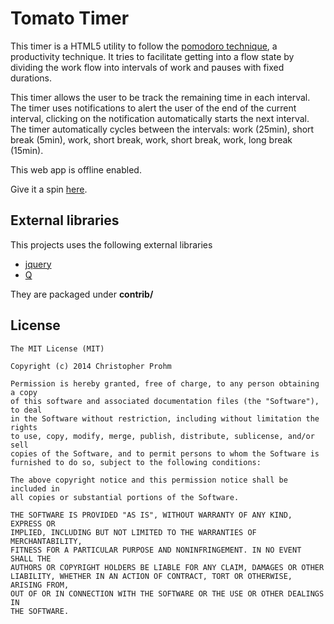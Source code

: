 # Tomato Timer

This timer is a HTML5 utility to follow the [pomodoro technique](https://en.wikipedia.org/wiki/Pomodoro_Technique), a productivity technique.
It tries to facilitate getting into a flow state by dividing the work flow 
into intervals of work and pauses with fixed durations.

This timer allows the user to be track the remaining time in each interval. 
The timer uses notifications to alert the user of the end of the 
current interval, clicking on the notification automatically starts the next
interval.
The timer automatically cycles between the intervals: work (25min), short break (5min), work, short break, work, short break, work, long break (15min).

This web app is offline enabled.

Give it a spin [here](http://chmp.github.io/TomatoTimer/).

## External libraries

This projects uses the following external libraries 

- [jquery](https://jquery.com)
- [Q](https://github.com/kriskowal/q)

They are packaged under **contrib/**

## License 

    The MIT License (MIT)
    
    Copyright (c) 2014 Christopher Prohm
    
    Permission is hereby granted, free of charge, to any person obtaining a copy
    of this software and associated documentation files (the "Software"), to deal
    in the Software without restriction, including without limitation the rights
    to use, copy, modify, merge, publish, distribute, sublicense, and/or sell
    copies of the Software, and to permit persons to whom the Software is
    furnished to do so, subject to the following conditions:

    The above copyright notice and this permission notice shall be included in
    all copies or substantial portions of the Software.

    THE SOFTWARE IS PROVIDED "AS IS", WITHOUT WARRANTY OF ANY KIND, EXPRESS OR
    IMPLIED, INCLUDING BUT NOT LIMITED TO THE WARRANTIES OF MERCHANTABILITY,
    FITNESS FOR A PARTICULAR PURPOSE AND NONINFRINGEMENT. IN NO EVENT SHALL THE
    AUTHORS OR COPYRIGHT HOLDERS BE LIABLE FOR ANY CLAIM, DAMAGES OR OTHER
    LIABILITY, WHETHER IN AN ACTION OF CONTRACT, TORT OR OTHERWISE, ARISING FROM,
    OUT OF OR IN CONNECTION WITH THE SOFTWARE OR THE USE OR OTHER DEALINGS IN
    THE SOFTWARE.

